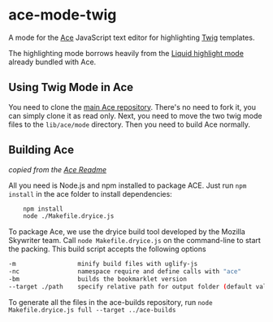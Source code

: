 ace-mode-twig
=============

A mode for the [Ace](http://ace.ajax.org/) JavaScript text editor for highlighting [Twig](http://twig.sensiolabs.org/) templates.

The highlighting mode borrows heavily from the [Liquid highlight mode](https://github.com/ajaxorg/ace/blob/master/lib/ace/mode/liquid_highlight_rules.js) already bundled with Ace.

Using Twig Mode in Ace
----------------------

You need to clone the [main Ace repository](https://github.com/ajaxorg/ace). There's no need to fork it, you can simply clone it as read only. Next, you need to move the two twig mode files to the `lib/ace/mode` directory. Then you need to build Ace normally.

Building Ace
------------

*copied from the [Ace Readme](https://github.com/ajaxorg/ace/blob/master/Readme.md)*

All you need is Node.js and npm installed to package ACE. Just run `npm install` in the ace folder to install dependencies:

```bash
    npm install
    node ./Makefile.dryice.js
```

To package Ace, we use the dryice build tool developed by the Mozilla Skywriter team. Call `node Makefile.dryice.js` on the command-line to start the packing. This build script accepts the following options

```bash
-m                 minify build files with uglify-js          
-nc                namespace require and define calls with "ace"
-bm                builds the bookmarklet version
--target ./path    specify relative path for output folder (default value is "./build")
```

To generate all the files in the ace-builds repository, run `node Makefile.dryice.js full --target ../ace-builds`